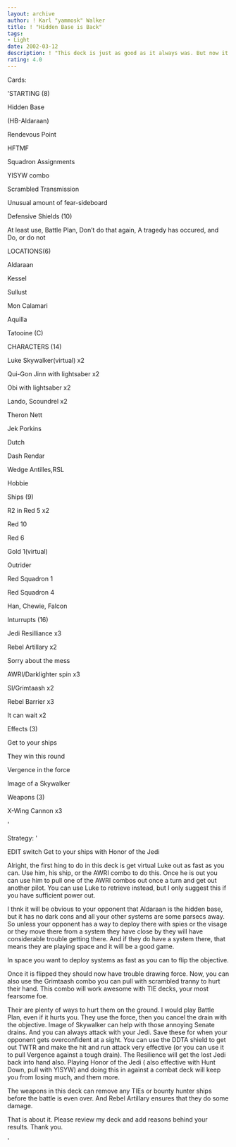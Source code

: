 ```yaml
---
layout: archive
author: ! Karl "yammosk" Walker
title: ! "Hidden Base is Back"
tags:
- Light
date: 2002-03-12
description: ! "This deck is just as good as it always was. But now it is faster and that means it works more competitively now."
rating: 4.0
---
```

Cards: 

'STARTING (8)

Hidden Base

(HB-Aldaraan)

Rendevous Point

HFTMF

Squadron Assignments

YISYW combo

Scrambled Transmission

Unusual amount of fear-sideboard


Defensive Shields (10)

At least use, Battle Plan, Don’t do that again, A tragedy has occured, and Do, or do not


LOCATIONS(6)

Aldaraan

Kessel

Sullust

Mon Calamari

Aquilla

Tatooine (C)


CHARACTERS (14)

Luke Skywalker(virtual) x2

Qui-Gon Jinn with lightsaber x2

Obi with lightsaber x2

Lando, Scoundrel x2

Theron Nett

Jek Porkins

Dutch

Dash Rendar

Wedge Antilles,RSL

Hobbie


Ships (9)

R2 in Red 5 x2

Red 10

Red 6

Gold 1(virtual)

Outrider

Red Squadron 1

Red Squadron 4

Han, Chewie, Falcon


Inturrupts (16)

Jedi Resilliance x3

Rebel Artillary x2

Sorry about the mess 

AWRI/Darklighter spin x3

SI/Grimtaash x2

Rebel Barrier x3

It can wait x2


Effects (3)

Get to your ships

They win this round

Vergence in the force

Image of a Skywalker


Weapons (3)

X-Wing Cannon x3



'

Strategy: '

EDIT switch Get to your ships with Honor of the Jedi 


 Alright, the first hing to do in this deck is get virtual Luke out as fast as you can. Use him, his ship, or the AWRI combo to do this. Once he is out you can use him to pull one of the AWRI combos out once a turn and get out another pilot. You can use Luke to retrieve instead, but I only suggest this if you have sufficient power out.

  I thnk it will be obvious to your opponent that Aldaraan is the hidden base, but it has no dark cons and all your other systems are some parsecs away. So unless your opponent has a way to deploy there with spies or the visage or they move there from a system they have close by they will have considerable trouble getting there. And if they do have a system there, that means they are playing space and it will be a good game.

  In space you want to deploy systems as fast as you can to flip the objective. 

  Once it is flipped they should now have trouble drawing force. Now, you can also use the Grimtaash combo you can pull with scrambled tranny to hurt their hand. This combo will work awesome with TIE decks, your most fearsome foe.

  Their are plenty of ways to hurt them on the ground. I would play Battle Plan, even if it hurts you. They use the force, then you cancel the drain with the objective. Image of Skywalker can help with those annoying Senate drains. And you can always attack with your Jedi. Save these for when your opponent gets overconfident at a sight. You can use the DDTA shield to get out TWTR and make the hit and run attack very effective (or you can use it to pull Vergence against a tough drain). The Resilience will get the lost Jedi back into hand also. Playing Honor of the Jedi ( also effective with Hunt Down, pull with YISYW) and doing this in against a combat deck will keep you from losing much, and them more.   

  The weapons in this deck can remove any TIEs or bounty hunter ships before the battle is even over. And Rebel Artillary ensures that they do some damage.

  That is about it. Please review my deck and add reasons behind your results. Thank you.

'
